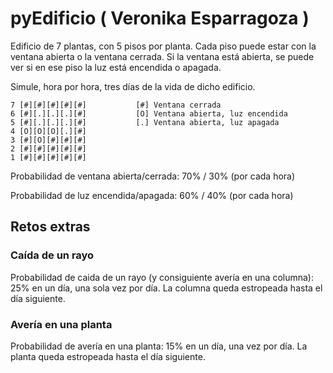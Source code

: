 # pyEdificio ( Veronika Esparragoza )
Edificio de 7 plantas, con 5 pisos por planta. Cada piso puede estar con la ventana abierta o la ventana cerrada. Si la ventana está abierta, se puede ver si en ese piso la luz está encendida o apagada.

Simule, hora por hora, tres días de la vida de dicho edificio.

```
7 [#][#][#][#][#]           [#] Ventana cerrada 
6 [#][.][.][.][#]           [O] Ventana abierta, luz encendida 
5 [#][.][.][.][#]           [.] Ventana abierta, luz apagada
4 [O][O][O][.][#]
3 [#][O][#][#][#]
2 [#][#][#][#][#]
1 [#][#][#][#][#]
```
Probabilidad de ventana abierta/cerrada: 70% / 30% (por cada hora)

Probabilidad de luz encendida/apagada: 60% / 40% (por cada hora)

## Retos extras
### Caída de un rayo
Probabilidad de caida de un rayo (y consiguiente avería en una columna): 25% en un día, una sola vez por día. La columna queda estropeada hasta el día siguiente.

### Avería en una planta
Probabilidad de avería en una planta: 15% en un día, una vez por día. La planta queda estropeada hasta el día siguiente.

